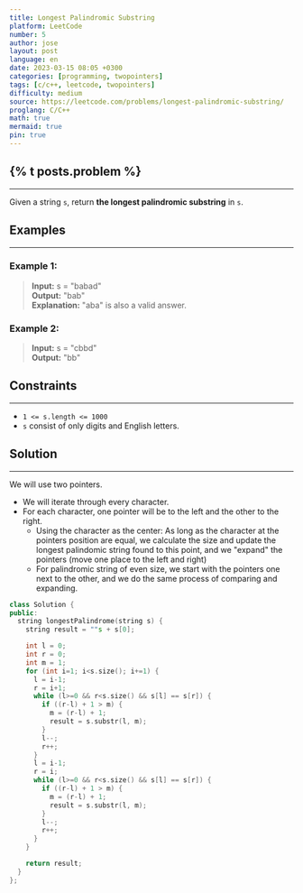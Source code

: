 ```yaml
---
title: Longest Palindromic Substring
platform: LeetCode
number: 5
author: jose
layout: post
language: en
date: 2023-03-15 08:05 +0300
categories: [programming, twopointers]
tags: [c/c++, leetcode, twopointers]
difficulty: medium
source: https://leetcode.com/problems/longest-palindromic-substring/
proglang: C/C++
math: true
mermaid: true
pin: true
---
```

## {% t posts.problem %}
---
Given a string `s`, return **the longest palindromic substring** in `s`.  

## Examples
---
### **Example 1:**  
>**Input:** s = "babad"  
>**Output:** "bab"  
>**Explanation:** "aba" is also a valid answer.  
  
### **Example 2:**  
>**Input:** s = "cbbd"  
>**Output:** "bb"  
  
## Constraints
---
- `1 <= s.length <= 1000`
- `s` consist of only digits and English letters.

## Solution
---
We will use two pointers.
  - We will iterate through every character.
  - For each character, one pointer will be to the left and the other to the right.
    - Using the character as the center: As long as the character at the pointers position are equal, we calculate the size and update the longest palindomic string found to this point, and we "expand" the pointers (move one place to the left and right)
    - For palindromic string of even size, we start with the pointers one next to the other, and we do the same process of comparing and expanding.

```c++
class Solution {
public:
  string longestPalindrome(string s) {
    string result = ""s + s[0];

    int l = 0;
    int r = 0;
    int m = 1;
    for (int i=1; i<s.size(); i+=1) {
      l = i-1;
      r = i+1;
      while (l>=0 && r<s.size() && s[l] == s[r]) {
        if ((r-l) + 1 > m) {
          m = (r-l) + 1;
          result = s.substr(l, m);
        }
        l--;
        r++;
      }
      l = i-1;
      r = i;
      while (l>=0 && r<s.size() && s[l] == s[r]) {
        if ((r-l) + 1 > m) {
          m = (r-l) + 1;
          result = s.substr(l, m);
        }
        l--;
        r++;
      }
    }

    return result;
  }
};
```
